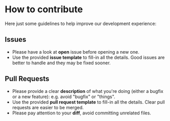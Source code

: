 # How to contribute
Here just some guidelines to help improve our development experience:

## Issues
- Please have a look at **open** issue before opening a new one.
- Use the provided **issue template** to fill-in all the details. Good issues are better to handle and they may be fixed sooner.

## Pull Requests
- Please provide a clear **description** of what you're doing (either a bugfix or a new feature): e.g. avoid "bugfix" or "things".
- Use the provided **pull request template** to fill-in all the details. Clear pull requests are easier to be merged.
- Please pay attention to your **diff**, avoid committing unrelated files.
